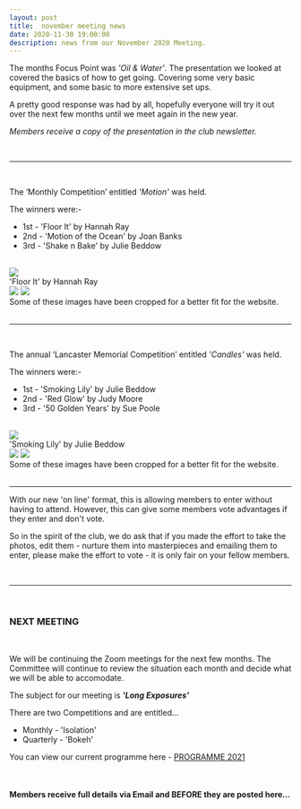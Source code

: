 ```yaml
---
layout: post
title:  november meeting news
date: 2020-11-30 19:00:00
description: news from our November 2020 Meeting.
---
```


The months Focus Point was *'Oil &amp; Water'*. The presentation we looked at covered the basics of how to get going. Covering some very basic equipment, and some basic to more extensive set ups.
 
 A pretty good response was had by all, hopefully everyone will try it out over the next few months until we meet again in the new year.

*Members receive a copy of the presentation in the club newsletter.*

<br>

<hr>

<br>

The ‘Monthly Competition’ entitled *'Motion'* was held.

The winners were:-

<ul>
	<li>1st - 'Floor It' by Hannah Ray</li>
	<li>2nd - 'Motion of the Ocean' by Joan Banks</li>
	<li>3rd - 'Shake n Bake' by Julie Beddow</li>
</ul>

<br>

<div class="img_row">
	<img class="col three" src="{{ site.baseurl }}/assets/img/NovemberMonthly_Competition/08 - Floor it.jpg">
</div>
<div class="col three caption">
	'Floor It' by Hannah Ray
</div>

<div class="img_row">
	<img class="col two" src="{{ site.baseurl }}/assets/img/NovemberMonthly_Competition/20 - Motion of the Ocean.jpg">
	<img class="col one" src="{{ site.baseurl }}/assets/img/NovemberMonthly_Competition/06 - Shake n Bake.jpg">
</div>

<div class="col three caption">
	Some of these images have been cropped for a better fit for the website.
</div>

<br>

<hr>

<br>

The annual ‘Lancaster Memorial Competition’ entitled *'Candles'* was held.

The winners were:-

<ul>
	<li>1st - 'Smoking Lily' by Julie Beddow</li>
	<li>2nd - 'Red Glow' by Judy Moore</li>
	<li>3rd - '50 Golden Years' by Sue Poole</li>
</ul>

<br>

<div class="img_row">
	<img class="col three" src="{{ site.baseurl }}/assets/img/NovemberMemorial_Competition/08 - Smoking Lily.jpg">
</div>
<div class="col three caption">
	'Smoking Lily' by Julie Beddow
</div>

<div class="img_row">
	<img class="col two" src="{{ site.baseurl }}/assets/img/NovemberMemorial_Competition/05 - Red Glow.jpg">
	<img class="col one" src="{{ site.baseurl }}/assets/img/NovemberMemorial_Competition/02 - 50 Golden Years.jpg">
</div>

<div class="col three caption">
	Some of these images have been cropped for a better fit for the website.
</div>

<br>

<hr>


With our new 'on line' format, this is allowing members to enter without having to attend. However, this can give some members vote advantages if they enter and don't vote.

So in the spirit of the club, we do ask that if you made the effort to take the photos, edit them - nurture them into masterpieces and emailing them to enter, please make the effort to vote - it is only fair on your fellow members.

<br>

<hr>

<br>

### NEXT MEETING
<br>

We will be continuing the Zoom meetings for the next few months. The Committee will continue to review the situation each month and decide what we will be able to accomodate. 

The subject for our meeting is <strong>*'Long Exposures'*</strong>

There are two Competitions and are entitled...
<ul>
<li>Monthly - 'Isolation'</li>
<li>Quarterly -  'Bokeh'</li>
</ul>


You can view our current programme here - <a href="{{ site.baseurl }}/programme/2020-11-25-Forward-Programme-2021">PROGRAMME 2021</a>

<br>

#### Members receive full details via Email and BEFORE they are posted here...